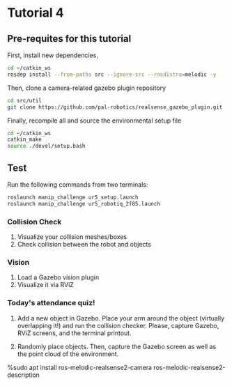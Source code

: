 # Tutorial 4

## Pre-requites for this tutorial
First, install new dependencies,
~~~~bash
cd ~/catkin_ws
rosdep install --from-paths src --ignore-src --rosdistro=melodic -y
~~~~

Then, clone a camera-related gazebo plugin repository
~~~~bash
cd src/util
git clone https://github.com/pal-robotics/realsense_gazebo_plugin.git
~~~~

Finally, recompile all and source the environmental setup file
~~~~bash
cd ~/catkin_ws
catkin_make
source ./devel/setup.bash
~~~~

## Test
Run the following commands from two terminals:
~~~~bash
roslaunch manip_challenge ur5_setup.launch
roslaunch manip_challenge ur5_robotiq_2f85.launch
~~~~

### Collision Check
1. Visualize your collision meshes/boxes
2. Check collision between the robot and objects

### Vision
1. Load a Gazebo vision plugin
2. Visualize it via RViZ

### Today's attendance quiz!
1. Add a new object in Gazebo. Place your arm around the object (virtually overlapping it!) and run the collision checker. Please, capture Gazebo, RViZ screens, and the terminal printout.

2. Randomly place objects. Then, capture the Gazebo screen as well as the point cloud of the environment.





%sudo apt install ros-melodic-realsense2-camera ros-melodic-realsense2-description
